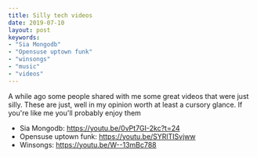 ```yaml
---
title: Silly tech videos
date: 2019-07-10
layout: post
keywords:
- "Sia Mongodb"
- "Opensuse uptown funk"
- "winsongs"
- "music"
- "videos"
---
```


A while ago some people shared with me some great videos that were just silly.  These are just, well in my opinion worth at least a cursory glance.  If you're like me you'll probably enjoy them
<!--more-->

- Sia Mongodb: https://youtu.be/0vPt7GI-2kc?t=24
- Opensuse uptown funk: https://youtu.be/SYRlTISvjww
- Winsongs: https://youtu.be/W--13mBc788